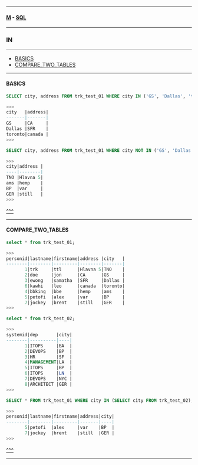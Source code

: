 
---

#### [M](https://github.com/ttltrk/TTT/blob/master/menu.md) - [SQL](https://github.com/ttltrk/TTT/blob/master/SQL/SQL.md)

---

### IN

---

* [BASICS](#BASICS)
* [COMPARE_TWO_TABLES](#COMPARE_TWO_TABLES)

---

#### BASICS

```sql
SELECT city, address FROM trk_test_01 WHERE city IN ('GS', 'Dallas', 'toronto');

>>>
city   |address|
-------|-------|
GS     |CA     |
Dallas |SFR    |
toronto|canada |
>>>
```

```SQL
SELECT city, address FROM trk_test_01 WHERE city NOT IN ('GS', 'Dallas', 'toronto');

>>>
city|address |
----|--------|
TNO |Hlavna 5|
ams |hemp    |
BP  |var     |
GER |still   |
>>>
```

[^^^](#IN)

---

#### COMPARE_TWO_TABLES

```sql
select * from trk_test_01;

>>>
personid|lastname|firstname|address |city   |
--------|--------|---------|--------|-------|
       1|trk     |ttl      |Hlavna 5|TNO    |
       2|doe     |jon      |CA      |GS     |
       3|ewong   |samatha  |SFR     |Dallas |
       6|kawhi   |leo      |canada  |toronto|
       4|bbking  |bbe      |hemp    |ams    |
       5|petofi  |alex     |var     |BP     |
       7|jockey  |brent    |still   |GER    |
>>>

select * from trk_test_02;

>>>
systemid|dep       |city|
--------|----------|----|
       1|ITOPS     |BA  |
       2|DEVOPS    |BP  |
       3|HR        |SF  |
       4|MANAGEMENT|LA  |
       5|ITOPS     |BP  |
       6|ITOPS     |LN  |
       7|DEVOPS    |NYC |
       8|ARCHITECT |GER |
>>>

SELECT * FROM trk_test_01 WHERE city IN (SELECT city FROM trk_test_02);

>>>
personid|lastname|firstname|address|city|
--------|--------|---------|-------|----|
       5|petofi  |alex     |var    |BP  |
       7|jockey  |brent    |still  |GER |
>>>
```

[^^^](#IN)

---
